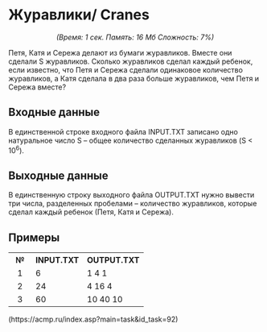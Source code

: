 <h1>Журавлики/ Cranes</h1>
<center><i>(Время: 1&nbsp;сек. Память: 16 Мб&nbsp;Сложность: 7%)</i></center>
<!–– google_ad_section_start ––>
<p class=text>
Петя, Катя и Сережа делают из бумаги журавликов.  Вместе  они сделали  S журавликов. Сколько журавликов сделал каждый ребенок, если известно, что Петя и Сережа сделали одинаковое количество журавликов, а Катя сделала в два раза больше журавликов, чем Петя и Сережа вместе?
</p>

<h2>Входные данные</h2>

<p class=text>
В единственной строке входного файла INPUT.TXT записано одно натуральное число S – общее количество сделанных журавликов (S < 10<sup>6</sup>).
</p>

<h2>Выходные данные</h2>

<p class=text>
В единственную строку выходного файла OUTPUT.TXT нужно вывести три числа, разделенных пробелами – количество журавликов, которые сделал каждый ребенок (Петя, Катя и Сережа).
</p>

<h2>Примеры</h2>

<table class=main cellpadding=2 cellspacing=1>
<tr><th width=30>№</th><th>INPUT.TXT</th><th>OUTPUT.TXT</th></tr>
<tr class=white2><td align=center>1</td><td valign=top>6</td><td valign=top>1 4 1</td></tr>
<tr class=white2><td align=center>2</td><td valign=top>24</td><td valign=top>4 16 4</td></tr>
<tr class=white2><td align=center>3</td><td valign=top>60</td><td valign=top>10 40 10</td></tr>
</table>
(https://acmp.ru/index.asp?main=task&id_task=92)
<!–– google_ad_section_end ––>